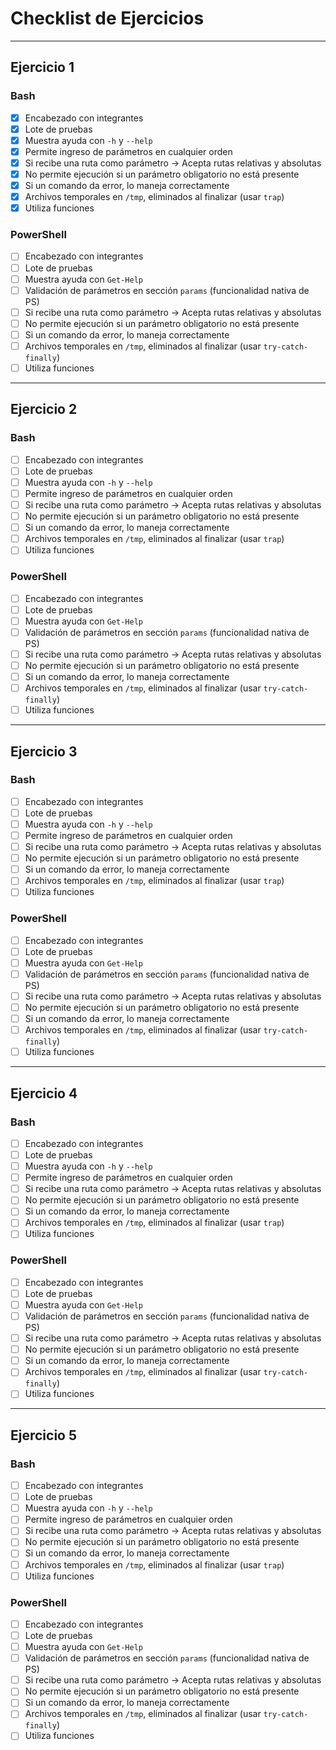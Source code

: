 # Checklist de Ejercicios

---

## Ejercicio 1

### Bash

- [x] Encabezado con integrantes
- [x] Lote de pruebas
- [x] Muestra ayuda con `-h` y `--help`
- [x] Permite ingreso de parámetros en cualquier orden
- [x] Si recibe una ruta como parámetro → Acepta rutas relativas y absolutas
- [x] No permite ejecución si un parámetro obligatorio no está presente
- [x] Si un comando da error, lo maneja correctamente
- [x] Archivos temporales en `/tmp`, eliminados al finalizar (usar `trap`)
- [x] Utiliza funciones

### PowerShell

- [ ] Encabezado con integrantes
- [ ] Lote de pruebas
- [ ] Muestra ayuda con `Get-Help`
- [ ] Validación de parámetros en sección `params` (funcionalidad nativa de PS)
- [ ] Si recibe una ruta como parámetro → Acepta rutas relativas y absolutas
- [ ] No permite ejecución si un parámetro obligatorio no está presente
- [ ] Si un comando da error, lo maneja correctamente
- [ ] Archivos temporales en `/tmp`, eliminados al finalizar (usar `try-catch-finally`)
- [ ] Utiliza funciones

---

## Ejercicio 2

### Bash

- [ ] Encabezado con integrantes
- [ ] Lote de pruebas
- [ ] Muestra ayuda con `-h` y `--help`
- [ ] Permite ingreso de parámetros en cualquier orden
- [ ] Si recibe una ruta como parámetro → Acepta rutas relativas y absolutas
- [ ] No permite ejecución si un parámetro obligatorio no está presente
- [ ] Si un comando da error, lo maneja correctamente
- [ ] Archivos temporales en `/tmp`, eliminados al finalizar (usar `trap`)
- [ ] Utiliza funciones

### PowerShell

- [ ] Encabezado con integrantes
- [ ] Lote de pruebas
- [ ] Muestra ayuda con `Get-Help`
- [ ] Validación de parámetros en sección `params` (funcionalidad nativa de PS)
- [ ] Si recibe una ruta como parámetro → Acepta rutas relativas y absolutas
- [ ] No permite ejecución si un parámetro obligatorio no está presente
- [ ] Si un comando da error, lo maneja correctamente
- [ ] Archivos temporales en `/tmp`, eliminados al finalizar (usar `try-catch-finally`)
- [ ] Utiliza funciones

---

## Ejercicio 3

### Bash

- [ ] Encabezado con integrantes
- [ ] Lote de pruebas
- [ ] Muestra ayuda con `-h` y `--help`
- [ ] Permite ingreso de parámetros en cualquier orden
- [ ] Si recibe una ruta como parámetro → Acepta rutas relativas y absolutas
- [ ] No permite ejecución si un parámetro obligatorio no está presente
- [ ] Si un comando da error, lo maneja correctamente
- [ ] Archivos temporales en `/tmp`, eliminados al finalizar (usar `trap`)
- [ ] Utiliza funciones

### PowerShell

- [ ] Encabezado con integrantes
- [ ] Lote de pruebas
- [ ] Muestra ayuda con `Get-Help`
- [ ] Validación de parámetros en sección `params` (funcionalidad nativa de PS)
- [ ] Si recibe una ruta como parámetro → Acepta rutas relativas y absolutas
- [ ] No permite ejecución si un parámetro obligatorio no está presente
- [ ] Si un comando da error, lo maneja correctamente
- [ ] Archivos temporales en `/tmp`, eliminados al finalizar (usar `try-catch-finally`)
- [ ] Utiliza funciones

---

## Ejercicio 4

### Bash

- [ ] Encabezado con integrantes
- [ ] Lote de pruebas
- [ ] Muestra ayuda con `-h` y `--help`
- [ ] Permite ingreso de parámetros en cualquier orden
- [ ] Si recibe una ruta como parámetro → Acepta rutas relativas y absolutas
- [ ] No permite ejecución si un parámetro obligatorio no está presente
- [ ] Si un comando da error, lo maneja correctamente
- [ ] Archivos temporales en `/tmp`, eliminados al finalizar (usar `trap`)
- [ ] Utiliza funciones

### PowerShell

- [ ] Encabezado con integrantes
- [ ] Lote de pruebas
- [ ] Muestra ayuda con `Get-Help`
- [ ] Validación de parámetros en sección `params` (funcionalidad nativa de PS)
- [ ] Si recibe una ruta como parámetro → Acepta rutas relativas y absolutas
- [ ] No permite ejecución si un parámetro obligatorio no está presente
- [ ] Si un comando da error, lo maneja correctamente
- [ ] Archivos temporales en `/tmp`, eliminados al finalizar (usar `try-catch-finally`)
- [ ] Utiliza funciones

---

## Ejercicio 5

### Bash

- [ ] Encabezado con integrantes
- [ ] Lote de pruebas
- [ ] Muestra ayuda con `-h` y `--help`
- [ ] Permite ingreso de parámetros en cualquier orden
- [ ] Si recibe una ruta como parámetro → Acepta rutas relativas y absolutas
- [ ] No permite ejecución si un parámetro obligatorio no está presente
- [ ] Si un comando da error, lo maneja correctamente
- [ ] Archivos temporales en `/tmp`, eliminados al finalizar (usar `trap`)
- [ ] Utiliza funciones

### PowerShell

- [ ] Encabezado con integrantes
- [ ] Lote de pruebas
- [ ] Muestra ayuda con `Get-Help`
- [ ] Validación de parámetros en sección `params` (funcionalidad nativa de PS)
- [ ] Si recibe una ruta como parámetro → Acepta rutas relativas y absolutas
- [ ] No permite ejecución si un parámetro obligatorio no está presente
- [ ] Si un comando da error, lo maneja correctamente
- [ ] Archivos temporales en `/tmp`, eliminados al finalizar (usar `try-catch-finally`)
- [ ] Utiliza funciones